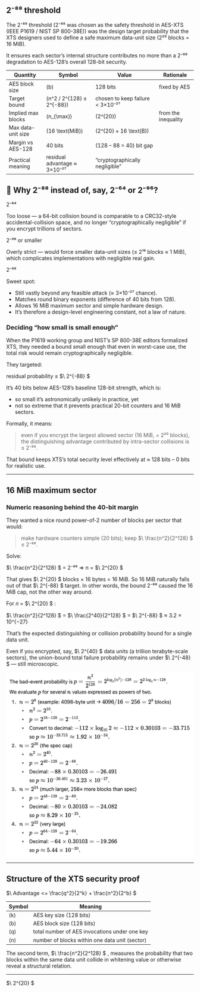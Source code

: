 ## 2⁻⁸⁸ threshold 

The 2⁻⁸⁸ threshold (2⁻⁸⁸ was chosen as the safety threshold in AES-XTS (IEEE P1619 / NIST SP 800-38E)) was the design target probability that the XTS designers used to define a safe maximum data-unit size (2²⁰ blocks = 16 MiB).

It ensures each sector’s internal structure contributes no more than a 2⁻⁸⁸ degradation to AES-128’s overall 128-bit security.

| Quantity           | Symbol                       | Value                            | Rationale           |
| ------------------ | ---------------------------- | -------------------------------- | ------------------- |
| AES block size     | (b)                          | 128 bits                         | fixed by AES        |
| Target bound       | (n^2 / 2^{128} ≤ 2^{-88})    | chosen to keep failure < 3×10⁻²⁷ |                     |
| Implied max blocks | (n_{\max})                   | (2^{20})                         | from the inequality |
| Max data-unit size | (16 \text{MiB})              | (2^{20} × 16 \text{B})           |                     |
| Margin vs AES-128  | 40 bits                      | (128 – 88 = 40) bit gap          |                     |
| Practical meaning  | residual advantage ≈ 3×10⁻²⁷ | “cryptographically negligible”   |                     |


## 🔹 Why 2⁻⁸⁸ instead of, say, 2⁻⁶⁴ or 2⁻⁹⁶?
2⁻⁶⁴

Too loose — a 64-bit collision bound is comparable to a CRC32-style accidental-collision space, and no longer “cryptographically negligible” if you encrypt trillions of sectors.

2⁻⁹⁶ or smaller

Overly strict — would force smaller data-unit sizes (≤ 2¹⁶ blocks ≈ 1 MiB), which complicates implementations with negligible real gain.

2⁻⁸⁸

Sweet spot:

- Still vastly beyond any feasible attack (≈ 3×10⁻²⁷ chance).
- Matches round binary exponents (difference of 40 bits from 128).
- Allows 16 MiB maximum sector and simple hardware design.
- It’s therefore a design-level engineering constant, not a law of nature.

### Deciding “how small is small enough”

When the P1619 working group and NIST’s SP 800-38E editors formalized XTS, they needed a bound small enough that even in worst-case use, the total risk would remain cryptographically negligible.

They targeted:

residual probability ≤ $\ 2^{-88} \$

It’s 40 bits below AES-128’s baseline 128-bit strength, which is:

- so small it’s astronomically unlikely in practice, yet
- not so extreme that it prevents practical 20-bit counters and 16 MiB sectors.

Formally, it means:

> even if you encrypt the largest allowed sector (16 MiB, = 2²⁰ blocks),
> the distinguishing advantage contributed by intra-sector collisions is ≤ 2⁻⁸⁸.

That bound keeps XTS’s total security level effectively at ≈ 128 bits – 0 bits for realistic use.

---

## 16 MiB maximum sector

### Numeric reasoning behind the 40-bit margin

They wanted a nice round power-of-2 number of blocks per sector that would:

> make hardware counters simple (20 bits);
> keep $\ \frac{n^2}{2^128} \$ ≤ 2⁻⁸⁸.

Solve:

$\ \frac{n^2}{2^128} \$ = 2⁻⁸⁸ => n = $\ 2^{20} \$

That gives $\ 2^{20} \$ blocks × 16 bytes = 16 MiB.
So 16 MiB naturally falls out of that $\ 2^{-88} \$ target.
In other words, the bound 2⁻⁸⁸ caused the 16 MiB cap, not the other way around.


For 𝑛 = $\ 2^{20} \$ :

$\ \frac{n^2}{2^128} \$ = $\ \frac{2^40}{2^128} \$ = $\ 2^{-88} \$ ≈ 3.2 × 10^{−27}

That’s the expected distinguishing or collision probability bound for a single data unit.

Even if you encrypted, say, $\ 2^{40} \$ data units (a trillion terabyte-scale sectors), the union-bound total failure probability remains under $\ 2^{-48} \$ — still microscopic.

![calculus_00](calculus_00.png)

--- 
## Structure of the XTS security proof

$\ Advantage <= \frac{q^2}{2^k} + \frac{n^2}{2^b} \$

| Symbol | Meaning                                        |
| ------ | ---------------------------------------------- |
| (k)    | AES key size (128 bits)                        |
| (b)    | AES block size (128 bits)                      |
| (q)    | total number of AES invocations under one key  |
| (n)    | number of blocks within one data unit (sector) |


The second term, $\ \frac{n^2}{2^128} \$ , measures the probability that two blocks within the same data unit collide in whitening value or otherwise reveal a structural relation.

---

$\ 2^{20} \$



